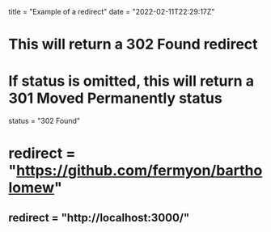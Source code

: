 title = "Example of a redirect"
date = "2022-02-11T22:29:17Z"

# This will return a 302 Found redirect 
# If status is omitted, this will return a 301 Moved Permanently status
status = "302 Found"
# redirect = "https://github.com/fermyon/bartholomew"
redirect = "http://localhost:3000/"
---


